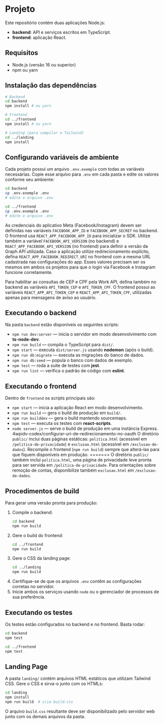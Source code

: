 # Projeto

Este repositório contém duas aplicações Node.js:

- **backend**: API e serviços escritos em TypeScript.
- **frontend**: aplicação React.

## Requisitos

- Node.js (versão 16 ou superior)
- npm ou yarn

## Instalação das dependências

```bash
# Backend
cd backend
npm install # ou yarn

# Frontend
cd ../frontend
npm install # ou yarn

# Landing (para compilar o Tailwind)
cd ../landing
npm install
```

## Configurando variáveis de ambiente

Cada projeto possui um arquivo `.env.exemple` com todas as variáveis necessárias.
Copie esse arquivo para `.env` em cada pasta e edite os valores conforme seu ambiente:

```bash
cd backend
cp .env.exemple .env
# edite o arquivo .env

cd ../frontend
cp .env.exemple .env
# edite o arquivo .env
```

As credenciais do aplicativo Meta (Facebook/Instagram) devem ser definidas nas
variáveis `FACEBOOK_APP_ID` e `FACEBOOK_APP_SECRET` no backend. O frontend usa
`REACT_APP_FACEBOOK_APP_ID` para inicializar o SDK. Utilize também a variável
`FACEBOOK_API_VERSION` (no backend) e `REACT_APP_FACEBOOK_API_VERSION` (no
frontend) para definir a versão da Graph API utilizada. Caso a aplicação
utilize redirecionamento explícito, defina `REACT_APP_FACEBOOK_REDIRECT_URI`
no frontend com a mesma URL cadastrada nas configurações do app. Esses valores
precisam ser os mesmos em ambos os projetos para que o login via Facebook e
Instagram funcione corretamente.

Para habilitar as consultas de CEP e CPF pela Work API, defina também no backend
as variáveis `API_TOKEN_CEP` e `API_TOKEN_CPF`. O frontend possui as variáveis
`REACT_APP_API_TOKEN_CEP` e `REACT_APP_API_TOKEN_CPF`, utilizadas apenas para
mensagens de aviso ao usuário.

## Executando o backend

Na pasta `backend` estão disponíveis os seguintes scripts:

- `npm run dev:server` &mdash; inicia o servidor em modo desenvolvimento com **ts-node-dev**.
- `npm run build` &mdash; compila o TypeScript para `dist/`.
- `npm start` &mdash; executa `dist/server.js` usando **nodemon** (após o build).
- `npm run db:migrate` &mdash; executa as migrações do banco de dados.
- `npm run db:seed` &mdash; popula o banco com dados de exemplo.
- `npm test` &mdash; roda a suite de testes com **jest**.
- `npm run lint` &mdash; verifica o padrão de código com **eslint**.

## Executando o frontend

Dentro de `frontend` os scripts principais são:

- `npm start` &mdash; inicia a aplicação React em modo desenvolvimento.
- `npm run build` &mdash; gera o build de produção em `build/`.
- `npm run builddev` &mdash; gera o build mantendo sourcemaps.
- `npm test` &mdash; executa os testes com **react-scripts**.
- `node server.js` &mdash; serve o build de produção em uma instância Express.
4wpidv-codex/configurar-uri-de-redirecionamento-no-oauth
O diretório `public/` inclui duas páginas estáticas: `politica.html` (acessível em `/politica-de-privacidade`) e `exclusao.html` (acessível em `/exclusao-de-dados`). Recompile o frontend (`npm run build`) sempre que alterá-las para que fiquem disponíveis em produção.
=======
O diretório `public/` também inclui `politica.html`, uma página de privacidade leve pronta para ser servida em `/politica-de-privacidade`.
Para orientações sobre remoção de contas, disponibilize também `exclusao.html` em `/exclusao-de-dados`.


## Procedimentos de build

Para gerar uma versão pronta para produção:

1. Compile o backend:
   ```bash
   cd backend
   npm run build
   ```
2. Gere o build do frontend:
   ```bash
   cd ../frontend
   npm run build
   ```
3. Gere o CSS da landing page:
   ```bash
   cd ../landing
   npm run build
   ```
4. Certifique-se de que os arquivos `.env` contêm as configurações corretas no servidor.
5. Inicie ambos os serviços usando `node` ou o gerenciador de processos de sua preferência.

## Executando os testes

Os testes estão configurados no backend e no frontend. Basta rodar:

```bash
cd backend
npm test

cd ../frontend
npm test
```

## Landing Page

A pasta `landing/` contém arquivos HTML estáticos que utilizam Tailwind CSS.
Gere o CSS e sirva-o junto com os HTMLs:

```bash
cd landing
npm install
npm run build  # cria build.css
```

O arquivo `build.css` resultante deve ser disponibilizado pelo servidor web junto com os demais arquivos da pasta.
